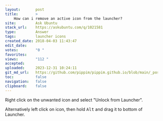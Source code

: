 ```yaml
---
layout:       post
title:        >
    How can i remove an active icon from the launcher?
site:         Ask Ubuntu
stack_url:    https://askubuntu.com/q/1021581
type:         Answer
tags:         launcher icons
created_date: 2018-04-03 11:43:47
edit_date:    
votes:        "0 "
favorites:    
views:        "112 "
accepted:     
uploaded:     2023-12-31 10:24:11
git_md_url:   https://github.com/pippim/pippim.github.io/blob/main/_posts/2018/2018-04-03-How-can-i-remove-an-active-icon-from-the-launcher_.md
toc:          false
navigation:   false
clipboard:    false
---
```


Right click on the unwanted icon and select "Unlock from Launcher".

Alternatively left click on icon, then hold <kbd>Alt</kbd> and drag it to bottom of Launcher.
